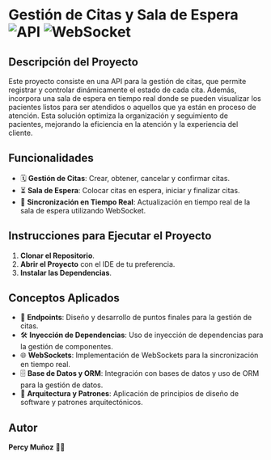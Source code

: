 # Gestión de Citas y Sala de Espera ![API](https://img.shields.io/badge/API-v1.0-green) ![WebSocket](https://img.shields.io/badge/WebSocket-enabled-blue)

## Descripción del Proyecto

Este proyecto consiste en una API para la gestión de citas, que permite registrar y controlar dinámicamente el estado de cada cita. Además, incorpora una sala de espera en tiempo real donde se pueden visualizar los pacientes listos para ser atendidos o aquellos que ya están en proceso de atención. Esta solución optimiza la organización y seguimiento de pacientes, mejorando la eficiencia en la atención y la experiencia del cliente.

## Funcionalidades

- 🗓️ **Gestión de Citas**: Crear, obtener, cancelar y confirmar citas.
- ⏳ **Sala de Espera**: Colocar citas en espera, iniciar y finalizar citas.
- 🔄 **Sincronización en Tiempo Real**: Actualización en tiempo real de la sala de espera utilizando WebSocket.

## Instrucciones para Ejecutar el Proyecto

1. **Clonar el Repositorio**.
2. **Abrir el Proyecto** con el IDE de tu preferencia.
3. **Instalar las Dependencias**.

## Conceptos Aplicados

- 🚀 **Endpoints**: Diseño y desarrollo de puntos finales para la gestión de citas.
- 🛠️ **Inyección de Dependencias**: Uso de inyección de dependencias para la gestión de componentes.
- 🌐 **WebSockets**: Implementación de WebSockets para la sincronización en tiempo real.
- 🗄️ **Base de Datos y ORM**: Integración con bases de datos y uso de ORM para la gestión de datos.
- 📐 **Arquitectura y Patrones**: Aplicación de principios de diseño de software y patrones arquitectónicos.

## Autor

**Percy Muñoz** 👨‍💻
